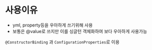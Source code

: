 # 사용이유

- yml, property등을 우아하게 쓰기위해 사용
- 보통은 @value로 쓰지만 이를 싱글턴 객체화하여 보다 우아하게 사용가능

`@ConstructorBinding` 과 `ConfigurationProperties`로 이용
